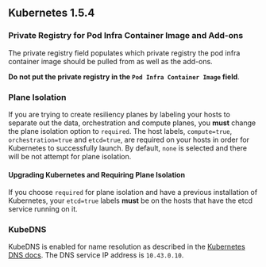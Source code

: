 ## Kubernetes 1.5.4

### Private Registry for Pod Infra Container Image and Add-ons

The private registry field populates which private registry the pod infra container image should be pulled from as well as the add-ons.

**Do not put the private registry in the `Pod Infra Container Image` field**.

### Plane Isolation

If you are trying to create resiliency planes by labeling your hosts to separate out the data, orchestration and compute planes, you **must** change the plane isolation option to `required`. The host labels, `compute=true`, `orchestration=true` and `etcd=true`, are required on your hosts in order for Kubernetes to successfully launch. By default, `none` is selected and there will be not attempt for plane isolation.

#### Upgrading Kubernetes and Requiring Plane Isolation

If you choose `required` for plane isolation and have a previous installation of Kubernetes, your `etcd=true` labels **must** be on the hosts that have the etcd service running on it.

### KubeDNS

KubeDNS is enabled for name resolution as described in the [Kubernetes DNS docs](http://kubernetes.io/docs/admin/dns/). The DNS service IP address is `10.43.0.10`.
